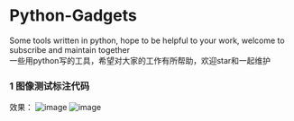# Python-Gadgets
Some tools written in python, hope to be helpful to your work, welcome to subscribe and maintain together  
一些用python写的工具，希望对大家的工作有所帮助，欢迎star和一起维护


### 1 图像测试标注代码
效果：
![image](master/图像测试标注代码Python版/woman_GT.bmp)
![image](master/图像测试标注代码Python版/output.png)

